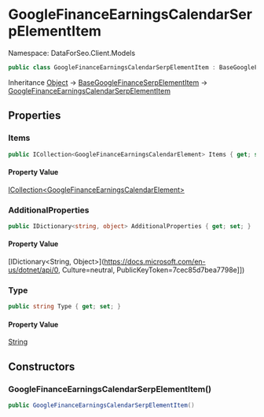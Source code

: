 # GoogleFinanceEarningsCalendarSerpElementItem

Namespace: DataForSeo.Client.Models

```csharp
public class GoogleFinanceEarningsCalendarSerpElementItem : BaseGoogleFinanceSerpElementItem
```

Inheritance [Object](https://docs.microsoft.com/en-us/dotnet/api/Object) → [BaseGoogleFinanceSerpElementItem](./BaseGoogleFinanceSerpElementItem.md) → [GoogleFinanceEarningsCalendarSerpElementItem](./GoogleFinanceEarningsCalendarSerpElementItem.md)

## Properties

### **Items**

```csharp
public ICollection<GoogleFinanceEarningsCalendarElement> Items { get; set; }
```

#### Property Value

[ICollection&lt;GoogleFinanceEarningsCalendarElement&gt;](./GoogleFinanceEarningsCalendarElement.md)<br>

### **AdditionalProperties**

```csharp
public IDictionary<string, object> AdditionalProperties { get; set; }
```

#### Property Value

[IDictionary&lt;String, Object&gt;](https://docs.microsoft.com/en-us/dotnet/api/0, Culture=neutral, PublicKeyToken=7cec85d7bea7798e]])<br>

### **Type**

```csharp
public string Type { get; set; }
```

#### Property Value

[String](https://docs.microsoft.com/en-us/dotnet/api/String)<br>

## Constructors

### **GoogleFinanceEarningsCalendarSerpElementItem()**

```csharp
public GoogleFinanceEarningsCalendarSerpElementItem()
```
